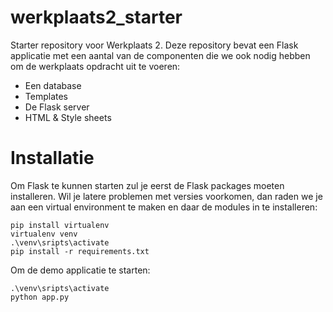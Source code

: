# werkplaats2_starter
Starter repository voor Werkplaats 2. Deze repository bevat een Flask applicatie met een aantal van de componenten die we ook nodig hebben om de werkplaats opdracht uit te voeren: 
- Een database
- Templates
- De Flask server
- HTML & Style sheets


# Installatie
Om Flask te kunnen starten zul je eerst de Flask packages moeten installeren. Wil je latere problemen met versies voorkomen, dan raden we je aan een virtual environment te maken en daar de modules in te installeren:  
```
pip install virtualenv
virtualenv venv
.\venv\sripts\activate
pip install -r requirements.txt
```

Om de demo applicatie te starten: 
``` 
.\venv\sripts\activate
python app.py
```
